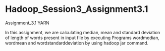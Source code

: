 # Hadoop_Session3_Assignment3.1
Assignment_3.1  YARN

In this assignment, we are calculating median, mean and standard deviation of length of words present in input file by executing Programs 
wordmedian, wordmean and wordstandarddeviation by using hadoop jar command.

